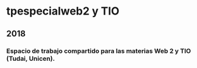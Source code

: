 # tpespecialweb2 y TIO
## 2018
### Espacio de trabajo compartido para las materias Web 2 y TIO (Tudai, Unicen).
